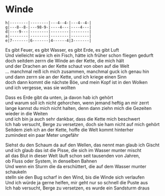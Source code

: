 # Winde

```
h|--------|--------|---4--4-|---4--4-|
g|---8--8-|---98-9-|----4---|----4---|
d|----9---|--------|--------|--------|
a|--------|--------|--------|--------|
e|7-------|6-------|4------4|3-------|
```

Es gibt Feuer, es gibt Wasser, es gibt Erde, es gibt Luft  
Und vielleicht wäre ich ein Fisch, hätte ich früher schon fliegen gedurft  
doch seitdem zerrn die Winde an der Kette, die mich hält  
und der Drachen an der Kette schaut von oben auf die Welt  
... manchmal reiß ich mich zusammen, manchmal guck ich genau hin  
und dann zerrn sie an der Kette, und ich kriege einen Sinn  
doch dann kommt die nächste Böe, und mein Kopf ist in den Wolken  
und ich vergesse, was sie wollten


Dass es Erde gibt da unten, ja davon hab ich gehört  
und warum soll ich nicht gehorchen, wenn jemand heftig an mir zerrt  
lange kannst du mich nicht halten, denn dann ziehn mich die Gezeiten  
wieder in die Weiten  
und ich bin ja auch sehr dankbar, dass die Kette mich beschwert  
Ich hab versucht, Berge zu versetzen, doch sie ham nicht auf mich gehört  
Seitdem zieh ich an der Kette, hoffe die Welt kommt hinterher  
zumindest ein paar Meter ungefähr


Siehst du den Schaum da auf den Wellen, das nennt man glaub ich Gischt  
und ich glaub das ist die Pisse, die sich im Wasser munter mischt  
all das Blut in dieser Welt läuft schon seit tausenden von Jahren,  
ob Fluss oder System, in denselben Bahnen  
Und wenn ein Sturm die da erschüttert, die auf dem Wasser munter schaukeln  
stelln sie den Bug scharf in den Wind, bis die Winde sich verlaufen  
Und ich würde ja gerne helfen, mir geht nur so schnell die Puste aus  
Ich hab versucht, Berge zu versetzen, es wurde ein Sandsturm draus



